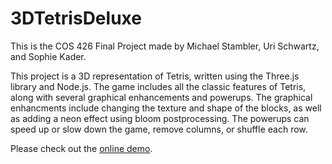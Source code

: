 # 3DTetrisDeluxe

This is the COS 426 Final Project made by Michael Stambler, Uri Schwartz, and Sophie Kader.

This project is a 3D representation of Tetris, written using the Three.js library and Node.js. The game includes
all the classic features of Tetris, along with several graphical enhancements and powerups. The graphical enhancments 
include changing the texture and shape of the blocks, as well as adding a neon effect using bloom postprocessing. 
The powerups can speed up or slow down the game, remove columns, or shuffle each row.

Please check out the [online demo](https://mstambler.github.io/3DTetrisDeluxe/).